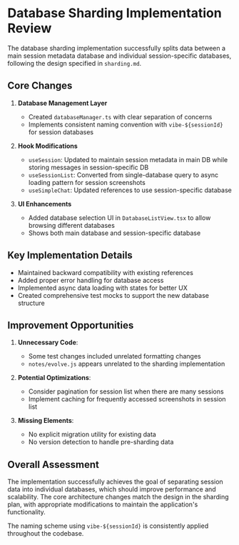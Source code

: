 # Database Sharding Implementation Review

The database sharding implementation successfully splits data between a main session metadata database and individual session-specific databases, following the design specified in `sharding.md`.

## Core Changes

1. **Database Management Layer**

   - Created `databaseManager.ts` with clear separation of concerns
   - Implements consistent naming convention with `vibe-${sessionId}` for session databases

2. **Hook Modifications**

   - `useSession`: Updated to maintain session metadata in main DB while storing messages in session-specific DB
   - `useSessionList`: Converted from single-database query to async loading pattern for session screenshots
   - `useSimpleChat`: Updated references to use session-specific database

3. **UI Enhancements**
   - Added database selection UI in `DatabaseListView.tsx` to allow browsing different databases
   - Shows both main database and session-specific database

## Key Implementation Details

- Maintained backward compatibility with existing references
- Added proper error handling for database access
- Implemented async data loading with states for better UX
- Created comprehensive test mocks to support the new database structure

## Improvement Opportunities

1. **Unnecessary Code**:

   - Some test changes included unrelated formatting changes
   - `notes/evolve.js` appears unrelated to the sharding implementation

2. **Potential Optimizations**:

   - Consider pagination for session list when there are many sessions
   - Implement caching for frequently accessed screenshots in session list

3. **Missing Elements**:
   - No explicit migration utility for existing data
   - No version detection to handle pre-sharding data

## Overall Assessment

The implementation successfully achieves the goal of separating session data into individual databases, which should improve performance and scalability. The core architecture changes match the design in the sharding plan, with appropriate modifications to maintain the application's functionality.

The naming scheme using `vibe-${sessionId}` is consistently applied throughout the codebase.
